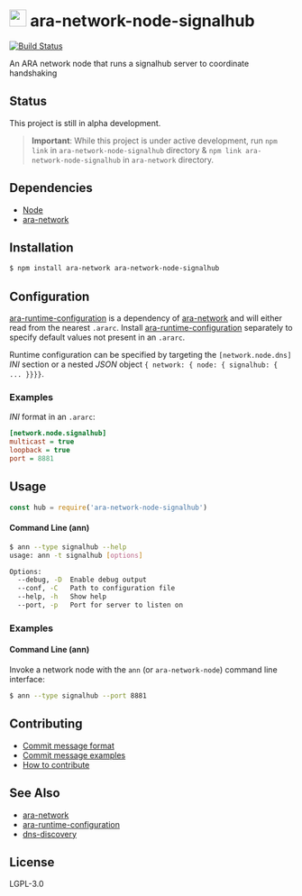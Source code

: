 <img src="https://github.com/AraBlocks/docs/blob/master/ara.png" width="30" height="30" /> ara-network-node-signalhub
====

[![Build Status](https://travis-ci.com/AraBlocks/ara-network-node-signalhub.svg?token=r6p7pesHZ9MRJsVsrYFe&branch=master)](https://travis-ci.com/AraBlocks/ara-network-node-signalhub)

An ARA network node that runs a signalhub server to coordinate handshaking

## Status
This project is still in alpha development.

> **Important**: While this project is under active development, run `npm link` in `ara-network-node-signalhub` directory & `npm link ara-network-node-signalhub` in `ara-network` directory.

## Dependencies
- [Node](https://nodejs.org/en/download/)
- [ara-network][ara-network]

## Installation
```sh
$ npm install ara-network ara-network-node-signalhub
```

## Configuration
[ara-runtime-configuration][ara-runtime-configuration] is a dependency of [ara-network][ara-network] and will either read from the nearest `.ararc`.  Install [ara-runtime-configuration][ara-runtime-configuration] separately to specify default values not present in an `.ararc`.

Runtime configuration can be specified by targeting the
`[network.node.dns]` _INI_ section or a nested _JSON_ object
`{ network: { node: { signalhub: { ... }}}}`.

### Examples
_INI_ format in an `.ararc`:
```ini
[network.node.signalhub]
multicast = true
loopback = true
port = 8881
```

## Usage
```js
const hub = require('ara-network-node-signalhub')
```

#### Command Line (ann)
```bash
$ ann --type signalhub --help
usage: ann -t signalhub [options]

Options:
  --debug, -D  Enable debug output                                     [boolean]
  --conf, -C   Path to configuration file                               [string]
  --help, -h   Show help                                               [boolean]
  --port, -p   Port for server to listen on
```

### Examples
#### Command Line (ann)
Invoke a network node with the `ann` (or `ara-network-node`) command line interface:
```sh
$ ann --type signalhub --port 8881
```

## Contributing
- [Commit message format](/.github/COMMIT_FORMAT.md)
- [Commit message examples](/.github/COMMIT_FORMAT_EXAMPLES.md)
- [How to contribute](/.github/CONTRIBUTING.md)

## See Also
- [ara-network][ara-network]
- [ara-runtime-configuration][ara-runtime-configuration]
- [dns-discovery](https://github.com/mafintosh/dns-discovery)

## License
LGPL-3.0

[ara-network]: https://github.com/arablocks/ara-network
[ara-runtime-configuration]: https://github.com/arablocks/ara-runtime-configuration
